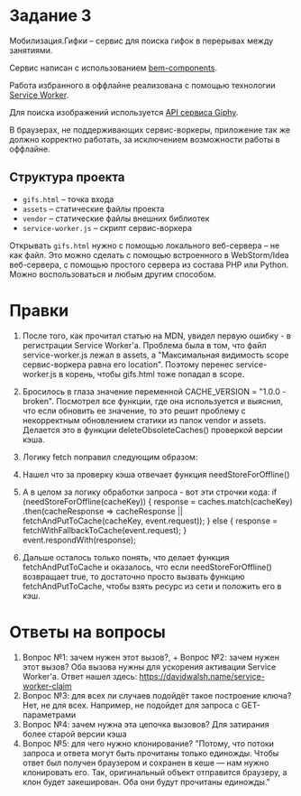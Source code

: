 # Задание 3

Мобилизация.Гифки – сервис для поиска гифок в перерывах между занятиями.

Сервис написан с использованием [bem-components](https://ru.bem.info/platform/libs/bem-components/5.0.0/).

Работа избранного в оффлайне реализована с помощью технологии [Service Worker](https://developer.mozilla.org/ru/docs/Web/API/Service_Worker_API/Using_Service_Workers).

Для поиска изображений используется [API сервиса Giphy](https://github.com/Giphy/GiphyAPI).

В браузерах, не поддерживающих сервис-воркеры, приложение так же должно корректно работать,
за исключением возможности работы в оффлайне.

## Структура проекта

  * `gifs.html` – точка входа
  * `assets` – статические файлы проекта
  * `vendor` –  статические файлы внешних библиотек
  * `service-worker.js` – скрипт сервис-воркера

Открывать `gifs.html` нужно с помощью локального веб-сервера – не как файл.
Это можно сделать с помощью встроенного в WebStorm/Idea веб-сервера, с помощью простого сервера
из состава PHP или Python. Можно воспользоваться и любым другим способом.

# Правки
1. После того, как прочитал статью на MDN, увидел первую ошибку - в регистрации Service Worker'а. Проблема была в том, что файл service-worker.js лежал в assets, а "Максимальная видимость scope сервис-воркера равна его location". Поэтому перенес service-worker.js в корень, чтобы gifs.html тоже попадал в scope.

2. Бросилось в глаза значение переменной CACHE_VERSION = "1.0.0 - broken". Посмотрел все функции, где она используется и выяснил, что если обновить ее значение, то это решит проблему с некорректным обновлением статики из папок vendor и assets. Делается это в функции deleteObsoleteCaches() проверкой версии кэша.

3. Логику fetch поправил следующим образом:
  1. Нашел что за проверку кэша отвечает функция needStoreForOffline()
  2. А в целом за логику обработки запроса  - вот эти строчки кода:
    if (needStoreForOffline(cacheKey)) {
        response = caches.match(cacheKey)
          .then(cacheResponse => cacheResponse || fetchAndPutToCache(cacheKey, event.request));
        } else {
            response = fetchWithFallbackToCache(event.request);
            }
        event.respondWith(response);
  3. Дальше осталось только понять, что делает функция fetchAndPutToCache и оказалось, что если needStoreForOffline() возвращает true, то достаточно просто вызвать функцию fetchAndPutToCache, чтобы взять ресурс из сети и положить его в кэш.

# Ответы на вопросы
  1. Вопрос №1: зачем нужен этот вызов?, + Вопрос №2: зачем нужен этот вызов?
  Оба вызова нужны для ускорения активации Service Worker'а. Ответ нашел здесь: https://davidwalsh.name/service-worker-claim
  2. Вопрос №3: для всех ли случаев подойдёт такое построение ключа?
    Нет, не для всех. Например, не подойдет для запроса с GET-параметрами
  3. Вопрос №4: зачем нужна эта цепочка вызовов?
    Для затирания более старой версии кэша
  4. Вопрос №5: для чего нужно клонирование?
  "Потому, что потоки запроса и ответа могут быть прочитаны только единожды. Чтобы ответ был получен браузером и сохранен в кеше — нам нужно клонировать его. Так, оригинальный объект отправится браузеру, а клон будет закеширован. Оба они будут прочитаны единожды."
